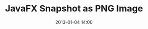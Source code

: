 ---
layout: redirect
title: "JavaFX Snapshot as PNG Image"
date: 2013-01-04 14:00
redirect: http://code.makery.ch/blog/javafx-2-snapshot-as-png-image/
---